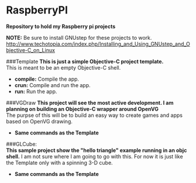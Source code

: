 RaspberryPI
===========

**Repository to hold my Raspberry pi projects**

**NOTE:** Be sure to install GNUstep for these projects to work.
http://www.techotopia.com/index.php/Installing_and_Using_GNUstep_and_Objective-C_on_Linux

###Template
**This is just a simple Objective-C project template.**  
This is meant to be an empty Objective-C shell.  
  * **compile:** Compile the app.
  * **crun:** Compile and run the app.
  * **run:** Run the app.

###VGDraw
**This project will see the most active development. I am planning on building an Objective-C wrapper around OpenVG**   
The purpse of this will be to build an easy way to create games and apps based on OpenVG drawing.     
  * **Same commands as the Template**

###GLCube:  
**This sample project show the "hello triangle" example running in an objc shell.** 
I am not sure where I am going to go with this. For now it is just like the Template only with a spinning 3-D cube. 
  * **Same commands as the Template**   
